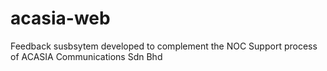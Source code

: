 # acasia-web
 Feedback susbsytem developed to complement the NOC Support process of ACASIA Communications Sdn Bhd
